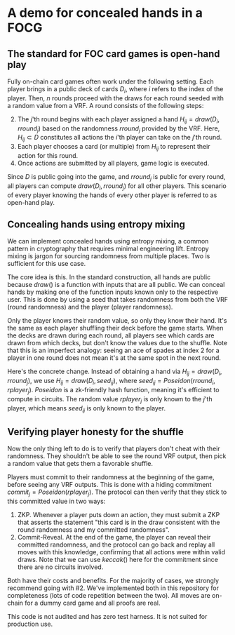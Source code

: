 # A demo for concealed hands in a FOCG

## The standard for FOC card games is open-hand play
Fully on-chain card games often work under the following setting. Each player brings in a public deck of cards $D_i$, where $i$ refers to the index of the player. Then, $n$ rounds proceed with the draws for each round seeded with a random value from a VRF. A round consists of the following steps:

2. The $j$'th round begins with each player assigned a hand $H_{ij} = draw(D_i, rround_j)$ based on the randomness $rround_j$ provided by the VRF. Here, $H_{ij} \subset D$ constitutes all actions the $i$'th player can take on the $j$'th round.
3. Each player chooses a card (or multiple) from $H_{ij}$ to represent their action for this round. 
4. Once actions are submitted by all players, game logic is executed.

Since $D$ is public going into the game, and $rround_{j}$ is public for every round, all players can compute $draw(D_i, rround_j)$ for all other players. This scenario of every player knowing the hands of every other player is referred to as open-hand play. 

## Concealing hands using entropy mixing

We can implement concealed hands using entropy mixing, a common pattern in cryptography that requires minimal engineering lift. Entropy mixing is jargon for sourcing randomness from multiple places. Two is sufficient for this use case.

The core idea is this. In the standard construction, all hands are public because $draw()$ is a function with inputs that are all public. We can conceal hands by making one of the function inputs known only to the respective user. This is done by using a seed that takes randomness from both the VRF (round randomness) and the player (player randomness). 

Only the player knows their random value, so only they know their hand. It's the same as each player shuffling their deck before the game starts. When the decks are drawn during each round, all players see which cards are drawn from which decks, but don't know the values due to the shuffle. Note that this is an imperfect analogy: seeing an ace of spades at index 2 for a player in one round does not mean it's at the same spot in the next round.

Here's the concrete change. Instead of obtaining a hand via $H_{ij} = draw(D_i, rround_j)$, we use $H_{ij} = draw(D_i, seed_{ij})$, where $seed_{ij} = Poseidon(rround_i, rplayer_j)$. $Poseidon$ is a zk-friendly hash function, meaning it's efficient to compute in circuits. The random value $rplayer_j$ is only known to the $j$'th player, which means $seed_{ij}$ is only known to the player. 

## Verifying player honesty for the shuffle

Now the only thing left to do is to verify that players don't cheat with their randomness. They shouldn't be able to see the round VRF output, then pick a random value that gets them a favorable shuffle. 

Players must commit to their randomness at the beginning of the game, before seeing any VRF outputs. This is done with a hiding commitment $commit_j = Poseidon(rplayer_j)$. The protocol can then verify that they stick to this committed value in two ways:

1. ZKP. Whenever a player puts down an action, they must submit a ZKP that asserts the statement "this card is in the draw consistent with the round randomness and my committed randomness".
2. Commit-Reveal. At the end of the game, the player can reveal their committed randomness, and the protocol can go back and replay all moves with this knowledge, confirming that all actions were within valid draws. Note that we can use $keccak()$ here for the commitment since there are no circuits involved.

Both have their costs and benefits. For the majority of cases, we strongly recommend going with #2. We've implemented both in this repository for completeness (lots of code repetition between the two). All moves are on-chain for a dummy card game and all proofs are real. 

This code is not audited and has zero test harness. It is not suited for production use.
